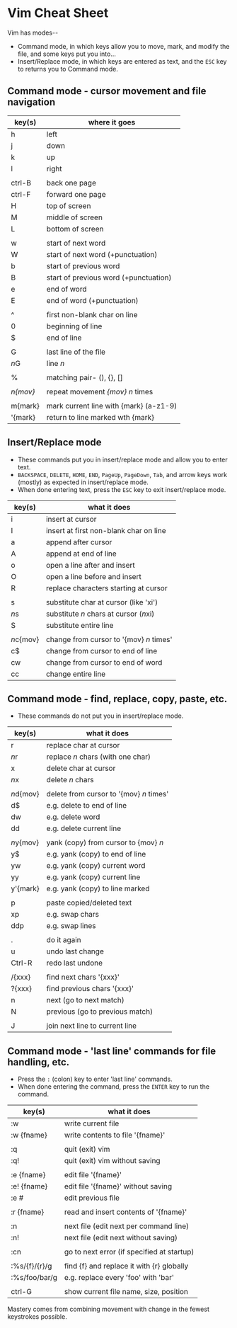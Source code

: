 # Vim Cheat Sheet

Vim has modes-- 

* Command mode, in which keys allow you to move, mark, and modify the file, and some keys put you into...
* Insert/Replace mode, in which keys are entered as text, and the `ESC` key to returns you to Command mode.


## Command mode - cursor movement and file navigation

| key(s)      | where it goes                           |
| ----------- | --------------------------------------- |
|  h          | left                                    |
|  j          | down                                    |
|  k          | up                                      |
|  l          | right                                   |
|             |                                         |
|  ctrl-B     | back one page                           |
|  ctrl-F     | forward one page                        |
|  H          | top of screen                           |
|  M          | middle of screen                        |
|  L          | bottom of screen                        |
|             |                                         |
|  w          | start of next word                      |
|  W          | start of next word (+punctuation)       |
|  b          | start of previous word                  |
|  B          | start of previous word (+punctuation)   |
|  e          | end of word                             |
|  E          | end of word (+punctuation)              |
|             |                                         |
|  ^          | first non-blank char on line            |
|  0          | beginning of line                       |
|  $          | end of line                             |
|             |                                         |
|  G          | last line of the file                   |
| *n*G        | line *n*                                |
|             |                                         |
|  %          | matching pair- (), {}, []               |
|             |                                         |
| *n{mov}*    | repeat movement *{mov} n* times         |
|             |                                         |
|  m{mark}    | mark current line with {mark} (a-z1-9)  |
|  '{mark}    | return to line marked wth {mark}        |



## Insert/Replace mode

* These commands put you in insert/replace mode and allow you to enter text.
* `BACKSPACE`, `DELETE`, `HOME`, `END`, `PageUp`, `PageDown`, `Tab`, and arrow keys work (mostly) as expected in insert/replace mode. 
* When done entering text, press the `ESC` key to exit insert/replace mode.

| key(s)      | what it does                            |
| ----------- | --------------------------------------- |
|  i          | insert at cursor                        |
|  I          | insert at first non-blank char on line  |
|  a          | append after cursor                     |
|  A          | append at end of line                   |
|  o          | open a line after and insert            |
|  O          | open a line before and insert           |
|  R          | replace characters starting at cursor   |
|             |                                         |
|  s          | substitute char at cursor (like 'xi')   |
| *n*s        | substitute *n* chars at cursor (*n*xi)  |
|  S          | substitute entire line                  |
|             |                                         |
| *n*c{mov}   | change from cursor to '{mov} *n* times' |
|  c$         | change from cursor to end of line       |
|  cw         | change from cursor to end of word       |
|  cc         | change entire line                      |


## Command mode - find, replace, copy, paste, etc.

* These commands do not put you in insert/replace mode.

| key(s)      | what it does                            |
| ----------- | --------------------------------------- |
|  r          | replace char at cursor                  |
| *n*r        | replace *n* chars (with one char)       |
|  x          | delete char at cursor                   |
| *n*x        | delete *n* chars                        |
|             |                                         |
| *n*d{mov}   | delete from cursor to '{mov} *n* times' |
|  d$         | e.g. delete to end of line              |
|  dw         | e.g. delete word                        |
|  dd         | e.g. delete current line                |
|             |                                         |
| *n*y{mov}   | yank (copy) from cursor to {mov} *n*    |
|  y$         | e.g. yank (copy) to end of line         |
|  yw         | e.g. yank (copy) current word           |
|  yy         | e.g. yank (copy) current line           |
|  y'{mark}   | e.g. yank (copy) to line marked         |
|             |                                         |
|  p          | paste copied/deleted text               |
|  xp         | e.g. swap chars                         |
|  ddp        | e.g. swap lines                         |
|             |                                         |
|  .          | do it again                             |
|  u          | undo last change                        |
|  Ctrl-R     | redo last undone                        |
|             |                                         |
|  \/{xxx}    | find next chars '{xxx}'                 |
|  ?{xxx}     | find previous chars '{xxx}'             |
|  n          | next (go to next match)                 |
|  N          | previous (go to previous match)         |
|             |                                         |
|  J          | join next line to current line          |



## Command mode - 'last line' commands for file handling, etc.

* Press the `:` (colon) key to enter 'last line' commands.
* When done entering the command, press the `ENTER` key to run the command.

| key(s)         | what it does                               |
| -------------- | ------------------------------------------ |
|  :w            | write current file                         |
|  :w {fname}    | write contents to file '{fname}'           |
|                |                                            |
|  :q            | quit (exit) vim                            |
|  :q!           | quit (exit) vim without saving             |
|                |                                            |
|  :e {fname}    | edit file '{fname}'                        |
|  :e! {fname}   | edit file '{fname}' without saving         |
|  :e #          | edit previous file                         |
|                |                                            |
|  :r {fname}    | read and insert contents of '{fname}'      |
|                |                                            |
|  :n            | next file (edit next per command line)     |
|  :n!           | next file (edit next without saving)       |
|                |                                            |
|  :cn           | go to next error (if specified at startup) |
|                |                                            |
|  :%s/{f}/{r}/g | find {f} and replace it with {r} globally  |
|  :%s/foo/bar/g | e.g. replace every 'foo' with 'bar'        |
|                |                                            |
|  ctrl-G        | show current file name, size, position     |


Mastery comes from combining movement with change in the fewest keystrokes possible.


